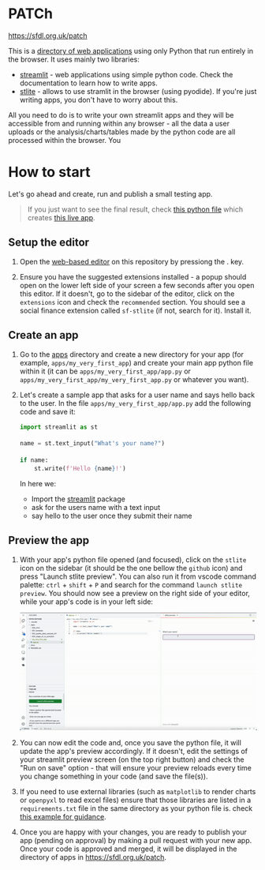 # PATCh

https://sfdl.org.uk/patch

This is a [directory of web applications](https://sfdl.org.uk/patch) using only Python that run entirely in the browser. It uses mainly two libraries:

- [streamlit](https://docs.streamlit.io/) - web applications using simple python code. Check the documentation to learn how to write apps.
- [stlite](https://github.com/whitphx/stlite) - allows to use stramlit in the browser (using pyodide). If you're just writing apps, you don't have to worry about this.

All you need to do is to write your own streamlit apps and they will be accessible from and running within any browser - all the data a user uploads or the analysis/charts/tables made by the python code are all processed within the browser. You 

# How to start

Let's go ahead and create, run and publish a small testing app. 

> If you just want to see the final result, check [this python file](/apps/001_template/app.py) which creates [this live app](https://share.stlite.net/#url=https://raw.githubusercontent.com/SocialFinanceDigitalLabs/patch/main/apps/001_template/app.py).


## Setup the editor
1. Open the [web-based editor](https://github.com/github/dev) on this repository by pressiong the . key.

2. Ensure you have the suggested extensions installed - a popup should open on the lower left side of your screen a few seconds after you open this editor. If it doesn't, go to the sidebar of the editor, click on the `extensions` icon and check the `recommended` section. You should see a social finance extension called `sf-stlite` (if not, search for it). Install it.

## Create an app
1. Go to the [apps](./apps) directory and create a new directory for your app (for example, `apps/my_very_first_app`) and create your main app python file within it (it can be `apps/my_very_first_app/app.py` or `apps/my_very_first_app/my_very_first_app.py` or whatever you want).

2. Let's create a sample app that asks for a user name and says hello back to the user. In the file `apps/my_very_first_app/app.py` add the following code and save it:

    ```python
    import streamlit as st

    name = st.text_input("What's your name?")

    if name:
        st.write(f'Hello {name}!')
    ```

    In here we:

    - Import the [streamlit](https://docs.streamlit.io/) package
    - ask for the users name with a text input
    - say hello to the user once they submit their name

## Preview the app
1. With your app's python file opened (and focused), click on the `stlite` icon on the sidebar (it should be the one bellow the `github` icon) and press "Launch stlite preview". You can also run it from vscode command palette: `ctrl` + `shift` + `P` and search for the command `launch stlite preview`. You should now see a preview on the right side of your editor, while your app's code is in your left side:

    ![Screenshot of launching previe](/img/preview_sample.gif)

2. You can now edit the code and, once you save the python file, it will update the app's preview accordingly. If it doesn't, edit the settings of your streamlit preview screen (on the top right button) and check the "Run on save" option - that will ensure your preview reloads every time you change something in your code (and save the file(s)).

3. If you need to use external libraries (such as `matplotlib` to render charts or `openpyxl` to read excel files) ensure that those libraries are listed in a `requirements.txt` file in the same directory as your python file is. check [this example for guidance](/apps/002_quality_data_usecase_EH/requirements.txt). 

4. Once you are happy with your changes, you are ready to publish your app (pending on approval) by making a pull request with your new app. Once your code is approved and merged, it will be displayed in the directory of apps in https://sfdl.org.uk/patch.



